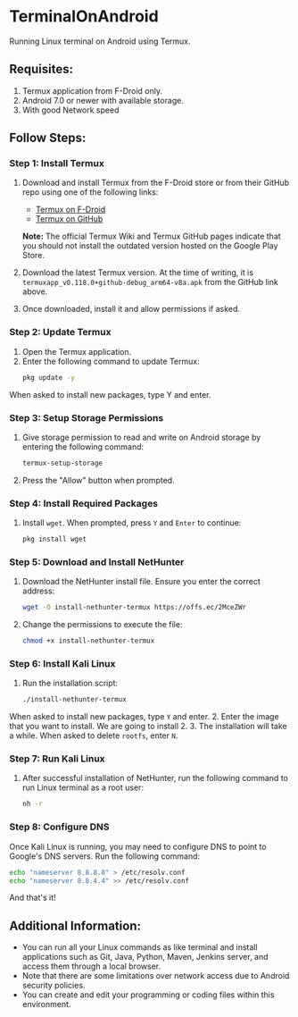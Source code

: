 
# TerminalOnAndroid
Running Linux terminal on Android using Termux.

## Requisites:
1. Termux application from F-Droid only.
2. Android 7.0 or newer with available storage.
3. With good Network speed
## Follow Steps:

### Step 1: Install Termux
1. Download and install Termux from the F-Droid store or from their GitHub repo using one of the following links:
   - [Termux on F-Droid](https://f-droid.org/packages/com.termux/)
   - [Termux on GitHub](https://github.com/termux/termux-app/releases)

   **Note:** The official Termux Wiki and Termux GitHub pages indicate that you should not install the outdated version hosted on the Google Play Store.

2. Download the latest Termux version. At the time of writing, it is `termuxapp_v0.118.0+github-debug_arm64-v8a.apk` from the GitHub link above.

3. Once downloaded, install it and allow permissions if asked.

### Step 2: Update Termux
1. Open the Termux application.
2. Enter the following command to update Termux:
   ```sh
   pkg update -y
   ```
When asked to install new packages, type Y and enter.
### Step 3: Setup Storage Permissions
1. Give storage permission to read and write on Android storage by entering the following command:
   ```sh
   termux-setup-storage  
   ```
2. Press the "Allow" button when prompted.

### Step 4: Install Required Packages
1. Install `wget`. When prompted, press `Y` and `Enter` to continue:
   ```sh
   pkg install wget   
   ```

### Step 5: Download and Install NetHunter
1. Download the NetHunter install file. Ensure you enter the correct address:
   ```sh
   wget -O install-nethunter-termux https://offs.ec/2MceZWr
   ```
2. Change the permissions to execute the file:
   ```sh
   chmod +x install-nethunter-termux
   ```

### Step 6: Install Kali Linux
1. Run the installation script:
   ```sh
   ./install-nethunter-termux
   ```
 When asked to install new packages, type `Y` and enter.
2. Enter the image that you want to install. We are going to install 2.
3. The installation will take a while. When asked to delete `rootfs`, enter `N`.

### Step 7: Run Kali Linux
1. After successful installation of NetHunter, run the following command to run Linux terminal as a root user:
   ```sh
   nh -r
   ```
### Step 8: Configure DNS
Once Kali Linux is running, you may need to configure DNS to point to Google's DNS servers. Run the following command:

```sh
echo "nameserver 8.8.8.8" > /etc/resolv.conf
echo "nameserver 8.8.4.4" >> /etc/resolv.conf
```
And that's it!

## Additional Information:
- You can run all your Linux commands as like terminal and install applications such as Git, Java, Python, Maven, Jenkins server, and access them through a local browser.
- Note that there are some limitations over network access due to Android security policies.
- You can create and edit your programming or coding files within this environment.
